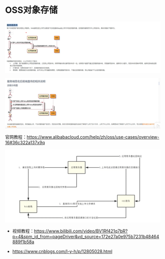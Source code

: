 # OSS对象存储

![image-20241014215812121](./assets/image-20241014215812121.png)

![image-20241014215848896](./assets/image-20241014215848896.png)

官网教程：https://www.alibabacloud.com/help/zh/oss/use-cases/overview-16#36c322a137x9q

![image-20241014220653784](./assets/image-20241014220653784.png)

- 视频教程：https://www.bilibili.com/video/BV1Rf421q7bR?p=4&spm_id_from=pageDriver&vd_source=172e27a0e975b7231b48464889f1b58a



- https://www.cnblogs.com/l-y-h/p/12805028.html
